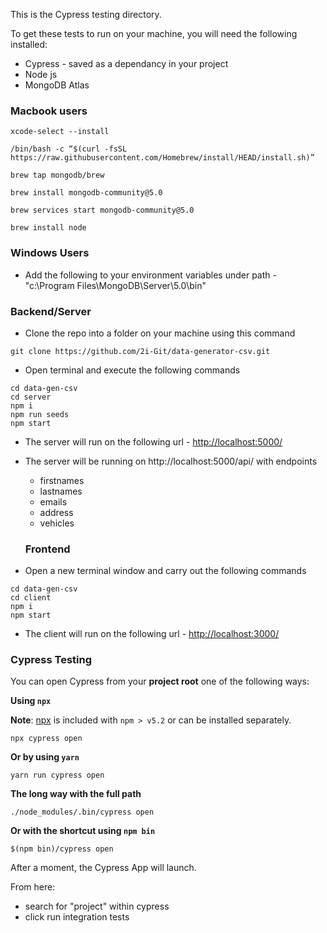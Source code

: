 
This is the Cypress testing directory.


To get these tests to run on your machine, you will need the following installed:
* Cypress - saved as a dependancy in your project
* Node js
* MongoDB Atlas

### Macbook users
```ssh
xcode-select --install

/bin/bash -c “$(curl -fsSL https://raw.githubusercontent.com/Homebrew/install/HEAD/install.sh)”

brew tap mongodb/brew

brew install mongodb-community@5.0

brew services start mongodb-community@5.0

brew install node
```

### Windows Users
* Add the following to your environment variables under path - "c:\Program Files\MongoDB\Server\5.0\bin"

### Backend/Server

* Clone the repo into a folder on your machine using this command
```ssh
git clone https://github.com/2i-Git/data-generator-csv.git
```
* Open terminal and execute the following commands
```ssh
cd data-gen-csv
cd server
npm i
npm run seeds
npm start
```
* The server will run on the following url - [http://localhost:5000/](http://localhost:5000/)
* The server will be running on http://localhost:5000/api/ with endpoints
    - firstnames
    - lastnames
    - emails
    - address
    - vehicles

   ### Frontend

* Open a new terminal window and carry out the following commands
```ssh
cd data-gen-csv
cd client
npm i
npm start
```

* The client will run on the following url - [http://localhost:3000/](http://localhost:3000/)

### Cypress Testing
You can open Cypress from your **project root** one of the following ways:

**Using `npx`**

**Note**: [npx](https://www.npmjs.com/package/npx) is included with `npm > v5.2`
or can be installed separately.

```shell
npx cypress open
```

**Or by using `yarn`**

```shell
yarn run cypress open
```

**The long way with the full path**

```shell
./node_modules/.bin/cypress open
```

**Or with the shortcut using `npm bin`**

```shell
$(npm bin)/cypress open
```

After a moment, the Cypress App will launch.

From here:

* search for "project" within cypress
* click run integration tests
